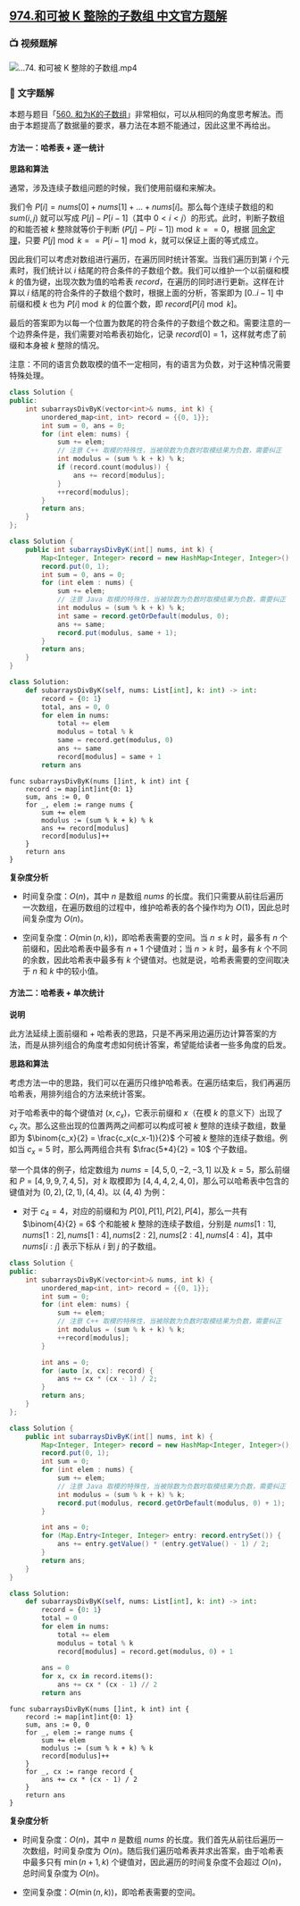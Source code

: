 ## [974.和可被 K 整除的子数组 中文官方题解](https://leetcode.cn/problems/subarray-sums-divisible-by-k/solutions/100000/he-ke-bei-k-zheng-chu-de-zi-shu-zu-by-leetcode-sol)
### 📺 视频题解  
![...74. 和可被 K 整除的子数组.mp4](d64ddf7b-c646-4a0a-955f-b3d2b9cc236c)

### 📖 文字题解

本题与题目「[560. 和为K的子数组](https://leetcode-cn.com/problems/subarray-sum-equals-k/)」非常相似，可以从相同的角度思考解法。而由于本题提高了数据量的要求，暴力法在本题不能通过，因此这里不再给出。

#### 方法一：哈希表 + 逐一统计

**思路和算法**

通常，涉及连续子数组问题的时候，我们使用前缀和来解决。

我们令 $P[i] = \textit{nums}[0] + \textit{nums}[1] + \ldots + \textit{nums}[i]$。那么每个连续子数组的和 $\textit{sum}(i, j)$ 就可以写成 $P[j] - P[i-1]$（其中 $0 < i < j$）的形式。此时，判断子数组的和能否被 $k$ 整除就等价于判断 $(P[j] - P[i-1]) \bmod k == 0$，根据 [同余定理](https://baike.baidu.com/item/%E5%90%8C%E4%BD%99%E5%AE%9A%E7%90%86/1212360?fr=aladdin)，只要 $P[j] \bmod k == P[i-1] \bmod k$，就可以保证上面的等式成立。

因此我们可以考虑对数组进行遍历，在遍历同时统计答案。当我们遍历到第 $i$ 个元素时，我们统计以 $i$ 结尾的符合条件的子数组个数。我们可以维护一个以前缀和模 $k$ 的值为键，出现次数为值的哈希表 $\textit{record}$，在遍历的同时进行更新。这样在计算以 $i$ 结尾的符合条件的子数组个数时，根据上面的分析，答案即为 $[0..i-1]$ 中前缀和模 $k$ 也为 $P[i] \bmod k$ 的位置个数，即 $\textit{record}[P[i] \bmod k]$。

最后的答案即为以每一个位置为数尾的符合条件的子数组个数之和。需要注意的一个边界条件是，我们需要对哈希表初始化，记录 $\textit{record}[0] = 1$，这样就考虑了前缀和本身被 $k$ 整除的情况。

注意：不同的语言负数取模的值不一定相同，有的语言为负数，对于这种情况需要特殊处理。

```C++ [sol1-C++]
class Solution {
public:
    int subarraysDivByK(vector<int>& nums, int k) {
        unordered_map<int, int> record = {{0, 1}};
        int sum = 0, ans = 0;
        for (int elem: nums) {
            sum += elem;
            // 注意 C++ 取模的特殊性，当被除数为负数时取模结果为负数，需要纠正
            int modulus = (sum % k + k) % k;
            if (record.count(modulus)) {
                ans += record[modulus];
            }
            ++record[modulus];
        }
        return ans;
    }
};
```

```Java [sol1-Java]
class Solution {
    public int subarraysDivByK(int[] nums, int k) {
        Map<Integer, Integer> record = new HashMap<Integer, Integer>();
        record.put(0, 1);
        int sum = 0, ans = 0;
        for (int elem : nums) {
            sum += elem;
            // 注意 Java 取模的特殊性，当被除数为负数时取模结果为负数，需要纠正
            int modulus = (sum % k + k) % k;
            int same = record.getOrDefault(modulus, 0);
            ans += same;
            record.put(modulus, same + 1);
        }
        return ans;
    }
}
```

```Python [sol1-Python3]
class Solution:
    def subarraysDivByK(self, nums: List[int], k: int) -> int:
        record = {0: 1}
        total, ans = 0, 0
        for elem in nums:
            total += elem
            modulus = total % k
            same = record.get(modulus, 0)
            ans += same
            record[modulus] = same + 1
        return ans
```

```golang [sol1-Golang]
func subarraysDivByK(nums []int, k int) int {
    record := map[int]int{0: 1}
    sum, ans := 0, 0
    for _, elem := range nums {
        sum += elem
        modulus := (sum % k + k) % k
        ans += record[modulus]
        record[modulus]++
    } 
    return ans
}
```

**复杂度分析**

- 时间复杂度：$O(n)$，其中 $n$ 是数组 $\textit{nums}$ 的长度。我们只需要从前往后遍历一次数组，在遍历数组的过程中，维护哈希表的各个操作均为 $O(1)$，因此总时间复杂度为 $O(n)$。

- 空间复杂度：$O(\min(n, k))$，即哈希表需要的空间。当 $n \leq k$ 时，最多有 $n$ 个前缀和，因此哈希表中最多有 $n+1$ 个键值对；当 $n > k$ 时，最多有 $k$ 个不同的余数，因此哈希表中最多有 $k$ 个键值对。也就是说，哈希表需要的空间取决于 $n$ 和 $k$ 中的较小值。

#### 方法二：哈希表 + 单次统计

**说明**

此方法延续上面前缀和 + 哈希表的思路，只是不再采用边遍历边计算答案的方法，而是从排列组合的角度考虑如何统计答案，希望能给读者一些多角度的启发。

**思路和算法**

考虑方法一中的思路，我们可以在遍历只维护哈希表。在遍历结束后，我们再遍历哈希表，用排列组合的方法来统计答案。

对于哈希表中的每个键值对 $(x, c_x)$，它表示前缀和 $x$（在模 $k$ 的意义下）出现了 $c_x$ 次。那么这些出现的位置两两之间都可以构成可被 $k$ 整除的连续子数组，数量即为 $\binom{c_x}{2} = \frac{c_x(c_x-1)}{2}$ 个可被 $k$ 整除的连续子数组。例如当 $c_x = 5$ 时，那么两两组合共有 $\frac{5*4}{2} = 10$ 个子数组。

举一个具体的例子，给定数组为 $\textit{nums} = [4,5,0,-2,-3,1]$ 以及 $k = 5$，那么前缀和 $P = [4,9,9,7,4,5]$，对 $k$ 取模即为 $[4,4,4,2,4,0]$，那么可以哈希表中包含的键值对为 $(0, 2), (2, 1), (4, 4)$。以 $(4, 4)$ 为例：

- 对于 $c_4 = 4$，对应的前缀和为 $P[0], P[1], P[2], P[4]$，那么一共有 $\binom{4}{2} = 6$ 个和能被 $k$ 整除的连续子数组，分别是 $\textit{nums}[1:1], \textit{nums}[1:2], \textit{nums}[1:4], \textit{nums}[2:2], \textit{nums}[2:4], \textit{nums}[4:4]$，其中 $\textit{nums}[i:j]$ 表示下标从 $i$ 到 $j$ 的子数组。

```C++ [sol2-C++]
class Solution {
public:
    int subarraysDivByK(vector<int>& nums, int k) {
        unordered_map<int, int> record = {{0, 1}};
        int sum = 0;
        for (int elem: nums) {
            sum += elem;
            // 注意 C++ 取模的特殊性，当被除数为负数时取模结果为负数，需要纠正
            int modulus = (sum % k + k) % k;
            ++record[modulus];
        }

        int ans = 0;
        for (auto [x, cx]: record) {
            ans += cx * (cx - 1) / 2;
        }
        return ans;
    }
};
```

```Java [sol2-Java]
class Solution {
    public int subarraysDivByK(int[] nums, int k) {
        Map<Integer, Integer> record = new HashMap<Integer, Integer>();
        record.put(0, 1);
        int sum = 0;
        for (int elem : nums) {
            sum += elem;
            // 注意 Java 取模的特殊性，当被除数为负数时取模结果为负数，需要纠正
            int modulus = (sum % k + k) % k;
            record.put(modulus, record.getOrDefault(modulus, 0) + 1);
        }

        int ans = 0;
        for (Map.Entry<Integer, Integer> entry: record.entrySet()) {
            ans += entry.getValue() * (entry.getValue() - 1) / 2;
        }
        return ans;
    }
}
```

```Python [sol2-Python3]
class Solution:
    def subarraysDivByK(self, nums: List[int], k: int) -> int:
        record = {0: 1}
        total = 0
        for elem in nums:
            total += elem
            modulus = total % k
            record[modulus] = record.get(modulus, 0) + 1
        
        ans = 0
        for x, cx in record.items():
            ans += cx * (cx - 1) // 2
        return ans
```

```golang [sol2-Golang]
func subarraysDivByK(nums []int, k int) int {
    record := map[int]int{0: 1}
    sum, ans := 0, 0
    for _, elem := range nums {
        sum += elem
        modulus := (sum % k + k) % k
        record[modulus]++
    }
    for _, cx := range record {
        ans += cx * (cx - 1) / 2
    }
    return ans
}
```

**复杂度分析**

- 时间复杂度：$O(n)$，其中 $n$ 是数组 $\textit{nums}$ 的长度。我们首先从前往后遍历一次数组，时间复杂度为 $O(n)$。随后我们遍历哈希表并求出答案，由于哈希表中最多只有 $\min(n+1, k)$ 个键值对，因此遍历的时间复杂度不会超过 $O(n)$，总时间复杂度为 $O(n)$。

- 空间复杂度：$O(\min(n, k))$，即哈希表需要的空间。